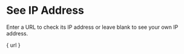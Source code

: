 # See IP Address

Enter a URL to check its IP address or leave blank to see your own IP address.

{ url }
